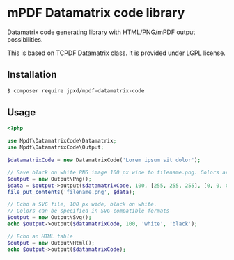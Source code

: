 # mPDF Datamatrix code library

Datamatrix code generating library with HTML/PNG/mPDF output possibilities.

This is based on TCPDF Datamatrix class. It is provided under LGPL license.

## Installation

```sh
$ composer require jpxd/mpdf-datamatrix-code
```

## Usage

```php
<?php

use Mpdf\DatamatrixCode\Datamatrix;
use Mpdf\DatamatrixCode\Output;

$datamatrixCode = new DatamatrixCode('Lorem ipsum sit dolor');

// Save black on white PNG image 100 px wide to filename.png. Colors are RGB arrays.
$output = new Output\Png();
$data = $output->output($datamatrixCode, 100, [255, 255, 255], [0, 0, 0]);
file_put_contents('filename.png', $data);

// Echo a SVG file, 100 px wide, black on white.
// Colors can be specified in SVG-compatible formats
$output = new Output\Svg();
echo $output->output($datamatrixCode, 100, 'white', 'black');

// Echo an HTML table
$output = new Output\Html();
echo $output->output($datamatrixCode);
```

